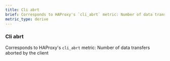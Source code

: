 ```yaml
---
title: Cli abrt
brief: Corresponds to HAProxy's `cli_abrt` metric: Number of data transfers aborted by the client
metric_type: derive
---
```

### Cli abrt

Corresponds to HAProxy's `cli_abrt` metric: Number of data transfers aborted by the client
